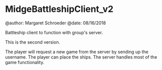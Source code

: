 # MidgeBattleshipClient_v2

@author: Margaret Schroeder
@date: 08/16/2018

Battleship client to function with group's server.

This is the second version.

The player will request a new game from the server by sending up the username. 
The player can place the ships. The server handles most of the game functionality.
